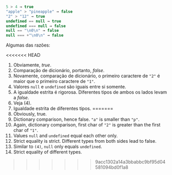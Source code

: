 

```js no-beautify
5 > 4 → true
"apple" > "pineapple" → false
"2" > "12" → true 
undefined == null → true 
undefined === null → false 
null == "\n0\n" → false
null === +"\n0\n" → false 
```

Algumas das razões:

<<<<<<< HEAD
1. Obviamente, *true*.
2. Comparação de dicionário, portanto, *false*.
3. Novamente, comparação de dicionário, o primeiro caractere de `"2"` é maior que o primeiro caractere de `"1"`.
4. Valores `null` e `undefined` são iguais entre si somente.
5. A igualdade estrita é rigorosa. Diferentes tipos de ambos os lados levam a *false*.
6. Veja (4).
7. Igualdade estrita de diferentes tipos.
=======
1. Obviously, true.
2. Dictionary comparison, hence false. `"a"` is smaller than `"p"`.
3. Again, dictionary comparison, first char of `"2"` is greater than the first char of `"1"`.
4. Values `null` and `undefined` equal each other only.
5. Strict equality is strict. Different types from both sides lead to false.
6. Similar to `(4)`, `null` only equals `undefined`.
7. Strict equality of different types.
>>>>>>> 9acc1302a14a3bbabbc9bf95d04581094bd0f1a8
